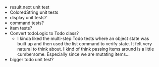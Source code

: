 - result.next unit test
- ColoredString unit tests
- display unit tests?
- command tests?
- item tests?
- Convert todoLogic to Todo class?
    - I kinda liked the multi-step Todo tests where an object state was built up and then used the list command to verify state.  It felt very natural to think about.  I kind of think passing items around is a little cumbersome.  Especially since we are mutating items...
- bigger todo unit test?
